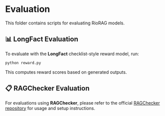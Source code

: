 # Evaluation

This folder contains scripts for evaluating RioRAG models.

## 📊 LongFact Evaluation

To evaluate with the **LongFact** checklist-style reward model, run:

```
python reward.py
```

This computes reward scores based on generated outputs.

## 📋 RAGChecker Evaluation

For evaluations using **RAGChecker**, please refer to the official [RAGChecker repository](https://github.com/amazon-science/RAGChecker) for usage and setup instructions.
